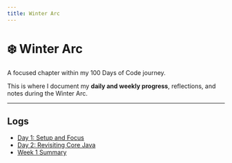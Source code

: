 ```yaml
---
title: Winter Arc
---
```


# ❄️ Winter Arc

A focused chapter within my 100 Days of Code journey.

This is where I document my **daily and weekly progress**, reflections, and notes during the Winter Arc.

---

## Logs

- [Day 1: Setup and Focus](day-1.md)
- [Day 2: Revisiting Core Java](day-2.md)
- [Week 1 Summary](week-1-summary.md)
